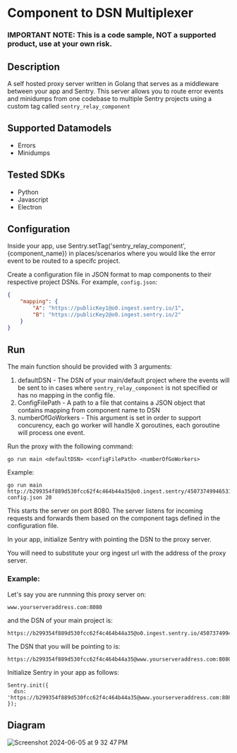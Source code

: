 # Component to DSN Multiplexer
### IMPORTANT NOTE: This is a code sample, NOT a supported product, use at your own risk.

## Description
A self hosted proxy server written in Golang that serves as a middleware between your app and Sentry.
This server allows you to route error events and minidumps from one codebase to multiple Sentry projects using a custom tag called `sentry_relay_component`

## Supported Datamodels
- Errors
- Minidumps

## Tested SDKs
 - Python
 - Javascript
 - Electron

## Configuration

Inside your app, use Sentry.setTag('sentry_relay_component', {component_name}) in places/scenarios where you would like the error event to be routed to a specifc project.

Create a configuration file in JSON format to map components to their respective project DSNs. For example, `config.json`:

```json
{
    "mapping": {
        "A": "https://publicKey1@o0.ingest.sentry.io/1",
        "B": "https://publicKey2@o0.ingest.sentry.io/2"
    }
}
```

## Run
The main function should be provided with 3 arguments:
1) defaultDSN - The DSN of your main/default project where the events will be sent to in cases where `sentry_relay_component` is not specified or has no mapping in the config file.
2) ConfigFilePath - A path to a file that contains a JSON object that contains mapping from component name to DSN
3) numberOfGoWorkers - This argument is set in order to support concurency, each go worker will handle X goroutines, each goroutine will process one event.

Run the proxy with the following command:
```
go run main <defaultDSN> <configFilePath> <numberOfGoWorkers>
```
Example:
```
go run main http://b299354f889d530fcc62f4c464b44a35@o0.ingest.sentry/4507374994653185 config.json 20
```
This starts the server on port 8080. The server listens for incoming requests and forwards them based on the component tags defined in the configuration file.

In your app, initialize Sentry with pointing the DSN to the proxy server.

You will need to substitute your org ingest url with the address of the proxy server.

### Example:
Let's say you are runnning this proxy server on: 
```
www.yourserveraddress.com:8080
```
and the DSN of your main project is: 
```
https://b299354f889d530fcc62f4c464b44a35@o0.ingest.sentry.io/4507374994653185
```
The DSN that you will be pointing to is: 
```
https://b299354f889d530fcc62f4c464b44a35@www.yourserveraddress.com:8080/4507374994653185
```

Initialize Sentry in your app as follows:
```
Sentry.init({
  dsn: 'https://b299354f889d530fcc62f4c464b44a35@www.yourserveraddress.com:8080/4507374994653185'
});
```

## Diagram
![Screenshot 2024-06-05 at 9 32 47 PM](https://github.com/sentry-demos/component_to_dsn_mux/assets/89414234/24b734ca-b77c-4f8f-a7cb-f534eccf0c9e)




